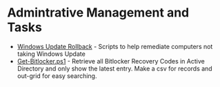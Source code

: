 # Admintrative Management and Tasks
* [Windows Update Rollback](https://github.com/hasselhuff/power-admin/tree/master/Admin_Management/Windows%20Update%20Rollback) - Scripts to help remediate computers not taking Windows Update
* [Get-Bitlocker.ps1](Get-Bitlocker.ps1) - Retrieve all Bitlocker Recovery Codes in Active Directory and only show the latest entry. Make a csv for records and out-grid for easy searching.
